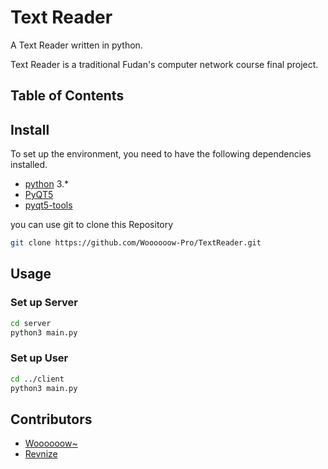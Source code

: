 # Text Reader

A Text Reader written in python.

Text Reader is a traditional Fudan's computer network course final project.

## Table of Contents

## Install

To set up the environment, you need to have the following dependencies installed.

- [python](https://www.python.org/) 3.*
- [PyQT5](https://pypi.org/project/PyQt5/)
- [pyqt5-tools](https://pypi.org/project/pyqt5-tools/)

you can use git to clone this Repository

```bash
git clone https://github.com/Woooooow-Pro/TextReader.git
```

## Usage

### Set up Server

```bash
cd server
python3 main.py
```

### Set up User

```bash
cd ../client
python3 main.py
```

## Contributors

- [Woooooow~](https://github.com/Woooooow-Pro)
- [Revnize](https://github.com/Revnize)
